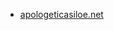 * [apologeticasiloe.net](https://apologeticasiloe.net/temas-de-apologetica-2/error-de-la-teoria-luterana-de-la-sola-fide-sola-fe-basta/)
